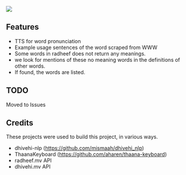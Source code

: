 <img src="https://github.com/fauzaanu/feedar/assets/86226565/6182de49-75fa-40a7-bb89-40861e01e887" />

## Features

- TTS for word pronunciation
- Example usage sentences of the word scraped from WWW
- Some words in radheef does not return any meanings.
- we look for mentions of these no meaning words in the definitions of other words. 
- If found, the words are listed.

## TODO

Moved to Issues


## Credits

These projects were used to build this project, in various ways.

- dhivehi-nlp (https://github.com/mismaah/dhivehi_nlp)
- ThaanaKeyboard (https://github.com/aharen/thaana-keyboard)
- radheef.mv API
- dhivehi.mv API

